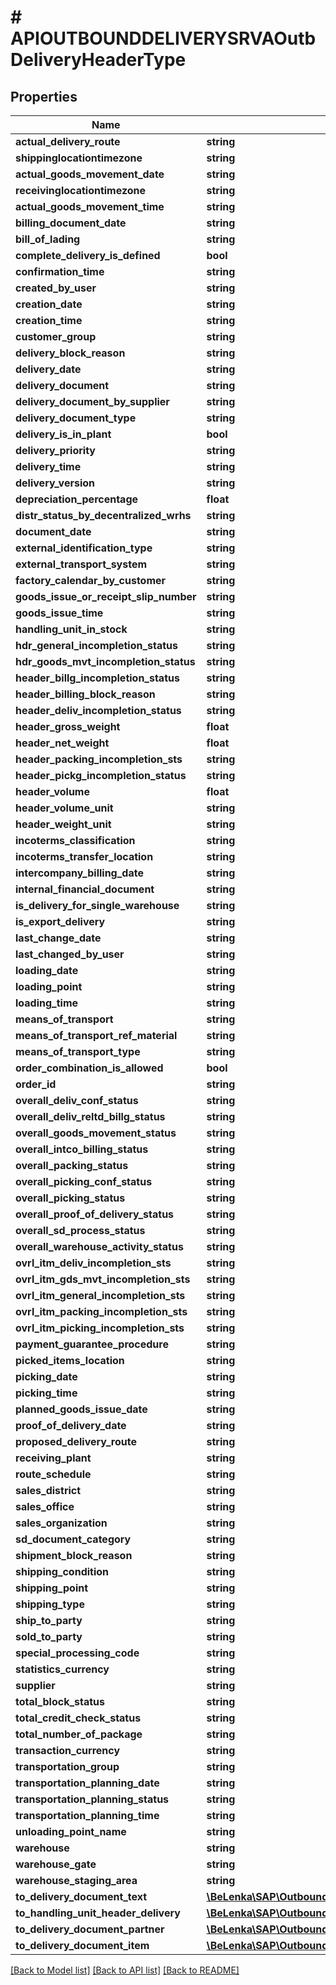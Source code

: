 # # APIOUTBOUNDDELIVERYSRVAOutbDeliveryHeaderType

## Properties

Name | Type | Description | Notes
------------ | ------------- | ------------- | -------------
**actual_delivery_route** | **string** |  | [optional]
**shippinglocationtimezone** | **string** |  | [optional]
**actual_goods_movement_date** | **string** |  | [optional]
**receivinglocationtimezone** | **string** |  | [optional]
**actual_goods_movement_time** | **string** |  | [optional]
**billing_document_date** | **string** |  | [optional]
**bill_of_lading** | **string** |  | [optional]
**complete_delivery_is_defined** | **bool** |  | [optional]
**confirmation_time** | **string** |  | [optional]
**created_by_user** | **string** |  | [optional]
**creation_date** | **string** |  | [optional]
**creation_time** | **string** |  | [optional]
**customer_group** | **string** |  | [optional]
**delivery_block_reason** | **string** |  | [optional]
**delivery_date** | **string** |  | [optional]
**delivery_document** | **string** |  | [optional]
**delivery_document_by_supplier** | **string** |  | [optional]
**delivery_document_type** | **string** |  | [optional]
**delivery_is_in_plant** | **bool** |  | [optional]
**delivery_priority** | **string** |  | [optional]
**delivery_time** | **string** |  | [optional]
**delivery_version** | **string** |  | [optional]
**depreciation_percentage** | **float** |  | [optional]
**distr_status_by_decentralized_wrhs** | **string** |  | [optional]
**document_date** | **string** |  | [optional]
**external_identification_type** | **string** |  | [optional]
**external_transport_system** | **string** |  | [optional]
**factory_calendar_by_customer** | **string** |  | [optional]
**goods_issue_or_receipt_slip_number** | **string** |  | [optional]
**goods_issue_time** | **string** |  | [optional]
**handling_unit_in_stock** | **string** |  | [optional]
**hdr_general_incompletion_status** | **string** |  | [optional]
**hdr_goods_mvt_incompletion_status** | **string** |  | [optional]
**header_billg_incompletion_status** | **string** |  | [optional]
**header_billing_block_reason** | **string** |  | [optional]
**header_deliv_incompletion_status** | **string** |  | [optional]
**header_gross_weight** | **float** |  | [optional]
**header_net_weight** | **float** |  | [optional]
**header_packing_incompletion_sts** | **string** |  | [optional]
**header_pickg_incompletion_status** | **string** |  | [optional]
**header_volume** | **float** |  | [optional]
**header_volume_unit** | **string** |  | [optional]
**header_weight_unit** | **string** |  | [optional]
**incoterms_classification** | **string** |  | [optional]
**incoterms_transfer_location** | **string** |  | [optional]
**intercompany_billing_date** | **string** |  | [optional]
**internal_financial_document** | **string** |  | [optional]
**is_delivery_for_single_warehouse** | **string** |  | [optional]
**is_export_delivery** | **string** |  | [optional]
**last_change_date** | **string** |  | [optional]
**last_changed_by_user** | **string** |  | [optional]
**loading_date** | **string** |  | [optional]
**loading_point** | **string** |  | [optional]
**loading_time** | **string** |  | [optional]
**means_of_transport** | **string** |  | [optional]
**means_of_transport_ref_material** | **string** |  | [optional]
**means_of_transport_type** | **string** |  | [optional]
**order_combination_is_allowed** | **bool** |  | [optional]
**order_id** | **string** |  | [optional]
**overall_deliv_conf_status** | **string** |  | [optional]
**overall_deliv_reltd_billg_status** | **string** |  | [optional]
**overall_goods_movement_status** | **string** |  | [optional]
**overall_intco_billing_status** | **string** |  | [optional]
**overall_packing_status** | **string** |  | [optional]
**overall_picking_conf_status** | **string** |  | [optional]
**overall_picking_status** | **string** |  | [optional]
**overall_proof_of_delivery_status** | **string** |  | [optional]
**overall_sd_process_status** | **string** |  | [optional]
**overall_warehouse_activity_status** | **string** |  | [optional]
**ovrl_itm_deliv_incompletion_sts** | **string** |  | [optional]
**ovrl_itm_gds_mvt_incompletion_sts** | **string** |  | [optional]
**ovrl_itm_general_incompletion_sts** | **string** |  | [optional]
**ovrl_itm_packing_incompletion_sts** | **string** |  | [optional]
**ovrl_itm_picking_incompletion_sts** | **string** |  | [optional]
**payment_guarantee_procedure** | **string** |  | [optional]
**picked_items_location** | **string** |  | [optional]
**picking_date** | **string** |  | [optional]
**picking_time** | **string** |  | [optional]
**planned_goods_issue_date** | **string** |  | [optional]
**proof_of_delivery_date** | **string** |  | [optional]
**proposed_delivery_route** | **string** |  | [optional]
**receiving_plant** | **string** |  | [optional]
**route_schedule** | **string** |  | [optional]
**sales_district** | **string** |  | [optional]
**sales_office** | **string** |  | [optional]
**sales_organization** | **string** |  | [optional]
**sd_document_category** | **string** |  | [optional]
**shipment_block_reason** | **string** |  | [optional]
**shipping_condition** | **string** |  | [optional]
**shipping_point** | **string** |  | [optional]
**shipping_type** | **string** |  | [optional]
**ship_to_party** | **string** |  | [optional]
**sold_to_party** | **string** |  | [optional]
**special_processing_code** | **string** |  | [optional]
**statistics_currency** | **string** |  | [optional]
**supplier** | **string** |  | [optional]
**total_block_status** | **string** |  | [optional]
**total_credit_check_status** | **string** |  | [optional]
**total_number_of_package** | **string** |  | [optional]
**transaction_currency** | **string** |  | [optional]
**transportation_group** | **string** |  | [optional]
**transportation_planning_date** | **string** |  | [optional]
**transportation_planning_status** | **string** |  | [optional]
**transportation_planning_time** | **string** |  | [optional]
**unloading_point_name** | **string** |  | [optional]
**warehouse** | **string** |  | [optional]
**warehouse_gate** | **string** |  | [optional]
**warehouse_staging_area** | **string** |  | [optional]
**to_delivery_document_text** | [**\BeLenka\SAP\OutboundDelivery\Model\APIOUTBOUNDDELIVERYSRVAOutbDeliveryHeaderTypeToDeliveryDocumentText**](APIOUTBOUNDDELIVERYSRVAOutbDeliveryHeaderTypeToDeliveryDocumentText.md) |  | [optional]
**to_handling_unit_header_delivery** | [**\BeLenka\SAP\OutboundDelivery\Model\APIOUTBOUNDDELIVERYSRVAOutbDeliveryHeaderTypeToHandlingUnitHeaderDelivery**](APIOUTBOUNDDELIVERYSRVAOutbDeliveryHeaderTypeToHandlingUnitHeaderDelivery.md) |  | [optional]
**to_delivery_document_partner** | [**\BeLenka\SAP\OutboundDelivery\Model\APIOUTBOUNDDELIVERYSRVAOutbDeliveryHeaderTypeToDeliveryDocumentPartner**](APIOUTBOUNDDELIVERYSRVAOutbDeliveryHeaderTypeToDeliveryDocumentPartner.md) |  | [optional]
**to_delivery_document_item** | [**\BeLenka\SAP\OutboundDelivery\Model\APIOUTBOUNDDELIVERYSRVAOutbDeliveryHeaderTypeToDeliveryDocumentItem**](APIOUTBOUNDDELIVERYSRVAOutbDeliveryHeaderTypeToDeliveryDocumentItem.md) |  | [optional]

[[Back to Model list]](../../README.md#models) [[Back to API list]](../../README.md#endpoints) [[Back to README]](../../README.md)
